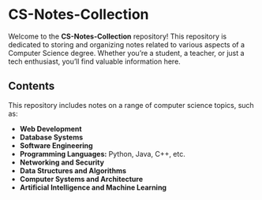 # CS-Notes-Collection

Welcome to the **CS-Notes-Collection** repository! This repository is dedicated to storing and organizing notes related to various aspects of a Computer Science degree. Whether you’re a student, a teacher, or just a tech enthusiast, you’ll find valuable information here.

## Contents

This repository includes notes on a range of computer science topics, such as:

- **Web Development**
- **Database Systems**
- **Software Engineering**
- **Programming Languages:** Python, Java, C++, etc.
- **Networking and Security**
- **Data Structures and Algorithms**
- **Computer Systems and Architecture**
- **Artificial Intelligence and Machine Learning**
